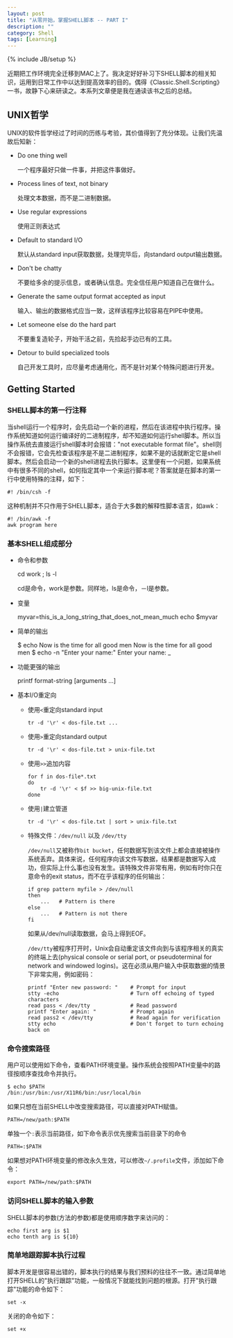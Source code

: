 ```yaml
---
layout: post
title: "从零开始，掌握SHELL脚本 -- PART I"
description: ""
category: Shell
tags: [Learning]
---
```

{% include JB/setup %}

近期把工作环境完全迁移到MAC上了。我决定好好补习下SHELL脚本的相关知识，运用到日常工作中以达到提高效率的目的。偶得《Classic.Shell.Scripting》一书，故静下心来研读之。本系列文章便是我在通读该书之后的总结。

## UNIX哲学

UNIX的软件哲学经过了时间的历练与考验，其价值得到了充分体现。让我们先温故后知新：

* Do one thing well

  一个程序最好只做一件事，并把这件事做好。

* Process lines of text, not binary

  处理文本数据，而不是二进制数据。

* Use regular expressions

  使用正则表达式

* Default to standard I/O

  默认从standard input获取数据，处理完毕后，向standard output输出数据。

* Don't be chatty

  不要给多余的提示信息，或者确认信息。完全信任用户知道自己在做什么。

* Generate the same output format accepted as input

  输入、输出的数据格式应当一致，这样该程序比较容易在PIPE中使用。

* Let someone else do the hard part

  不要重复造轮子，开始干活之前，先捡起手边已有的工具。
  
* Detour to build specialized tools

  自己开发工具时，应尽量考虑通用化，而不是针对某个特殊问题进行开发。

## Getting Started

### SHELL脚本的第一行注释

当shell运行一个程序时，会先启动一个新的进程，然后在该进程中执行程序。操作系统知道如何运行编译好的二进制程序，却不知道如何运行shell脚本。所以当操作系统去直接运行shell脚本时会报错："not executable format file"。shell则不会报错，它会先检查该程序是不是二进制程序，如果不是的话就断定它是shell脚本。然后会启动一个新的shell进程去执行脚本。这里便有一个问题，如果系统中有很多不同的shell，如何指定其中一个来运行脚本呢？答案就是在脚本的第一行中使用特殊的注释，如下：

    #! /bin/csh -f

这种机制并不只作用于SHELL脚本，适合于大多数的解释性脚本语言，如awk：

    #! /bin/awk -f
    awk program here

### 基本SHELL组成部分

* 命令和参数

    cd work ; ls -l

  cd是命令，work是参数。同样地，ls是命令，－l是参数。

* 变量

    myvar=this_is_a_long_string_that_does_not_mean_much
    echo $myvar

* 简单的输出

    $ echo Now is the time for all good men
    Now is the time for all good men
    $ echo -n "Enter your name:"
    Enter your name: _

* 功能更强的输出

    printf format-string [arguments ...]

* 基本I/O重定向
  * 使用`<`重定向standard input

        tr -d '\r' < dos-file.txt ...

  * 使用`>`重定向standard output

        tr -d '\r' < dos-file.txt > unix-file.txt

  * 使用`>>`追加内容

        for f in dos-file*.txt
        do
            tr -d '\r' < $f >> big-unix-file.txt
        done

  * 使用`|`建立管道

        tr -d '\r' < dos-file.txt | sort > unix-file.txt

  * 特殊文件：`/dev/null` 以及 `/dev/tty`
  
    `/dev/null`又被称作`bit bucket`，任何数据写到该文件上都会直接被操作系统丢弃。具体来说，任何程序向该文件写数据，结果都是数据写入成功，但实际上什么事也没有发生。该特殊文件非常有用，例如有时你只在意命令的exit status，而不在乎该程序的任何输出：

        if grep pattern myfile > /dev/null
        then
            ...   # Pattern is there
        else
            ...   # Pattern is not there
        fi

    如果从/dev/null读取数据，会马上得到EOF。

    `/dev/tty`被程序打开时，Unix会自动重定该文件向到与该程序相关的真实的终端上去(physical console or serial port, or pseudoterminal for network and windowed logins)。这在必须从用户输入中获取数据的情景下非常实用，例如密码：

        printf "Enter new password: "    # Prompt for input
        stty -echo                       # Turn off echoing of typed characters
        read pass < /dev/tty             # Read password
        printf "Enter again: "           # Prompt again
        read pass2 < /dev/tty            # Read again for verification
        stty echo                        # Don't forget to turn echoing back on

### 命令搜索路径

用户可以使用如下命令，查看PATH环境变量。操作系统会按照PATH变量中的路径按顺序查找命令并执行。

    $ echo $PATH
    /bin:/usr/bin:/usr/X11R6/bin:/usr/local/bin

如果只想在当前SHELL中改变搜索路径，可以直接对PATH赋值。

    PATH=/new/path:$PATH

单独一个`:`表示当前路径，如下命令表示优先搜索当前目录下的命令

    PATH=:$PATH

如果想对PATH环境变量的修改永久生效，可以修改`~/.profile`文件，添加如下命令：

    export PATH=/new/path:$PATH

### 访问SHELL脚本的输入参数

SHELL脚本的参数(方法的参数)都是使用顺序数字来访问的：

    echo first arg is $1
    echo tenth arg is ${10}

### 简单地跟踪脚本执行过程

脚本开发是很容易出错的，脚本执行的结果与我们预料的往往不一致。通过简单地打开SHELL的"执行跟踪"功能，一般情况下就能找到问题的根源。打开"执行跟踪"功能的命令如下：

    set -x

关闭的命令如下：

    set +x

